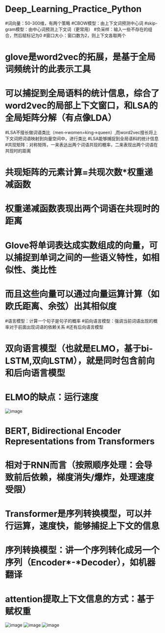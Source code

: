 # Deep_Learning_Practice_Python


#词向量：50-300维，有两个策略
#CBOW模型：由上下文词预测中心词
#skip-gram模型：由中心词预测上下文词（更常用）
#负采样：输入一些不存在的组合，然后赋标记为0
#窗口大小：窗口数为2，则上下文各取两个
# glove是word2vec的拓展，是基于全局词频统计的此表示工具
# 可以捕捉到全局语料的统计信息，综合了word2vec的局部上下文窗口，和LSA的全局矩阵分解（有点像LDA）
#LSA不擅长做词语类比（men->women=king->queen）,而word2vec擅长将上下文词把词语映射到向量空间中，进行类比
#LSA能够捕捉到全局语料的统计信息
#共现矩阵：对称矩阵，一来表达出两个词语共现的概率，二来表现出两个词语在共现时的距离
# 共现矩阵的元素计算=共现次数*权重递减函数
# 权重递减函数表现出两个词语在共现时的距离
# Glove将单词表达成实数组成的向量，可以捕捉到单词之间的一些语义特性，如相似性、类比性
# 而且这些向量可以通过向量运算计算（如欧氏距离、余弦）出其相似度


#语言模型：计算一个句子是句子的概率
#前向语言模型：强调当前词语出现的概率对于前面出现词语的依赖关系
#还有后向语言模型
# 双向语言模型（也就是ELMO，基于bi-LSTM,双向LSTM），就是同时包含前向和后向语言模型
# ELMO的缺点：运行速度
![image](https://github.com/Eineananas/Deep_Learning_Practice_Python/assets/133489015/b4d1957d-b6fb-4eaf-b976-9beb17939b4c)


# BERT, Bidirectional Encoder Representations from Transformers
# 相对于RNN而言（按照顺序处理：会导致前后依赖，梯度消失/爆炸，处理速度受限）
# Transformer是序列转换模型，可以并行运算，速度快，能够捕捉上下文的信息
# 序列转换模型：讲一个序列转化成另一个序列（Encoder*-*Decoder），如机器翻译
# attention提取上下文信息的方式：基于赋权重
![image](https://github.com/Eineananas/Deep_Learning_Practice_Python/assets/133489015/8df890c3-9785-4e9e-be0d-189654a27d08)
![image](https://github.com/Eineananas/Deep_Learning_Practice_Python/assets/133489015/982c809a-049d-441e-9c61-20ec8abc0c94)
![image](https://github.com/Eineananas/Deep_Learning_Practice_Python/assets/133489015/4724d396-0554-4abf-96c6-5b4b422c58c9)



